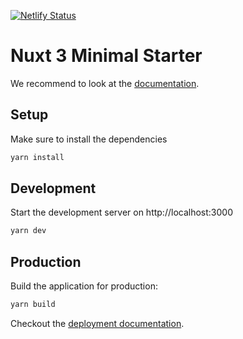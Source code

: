 [![Netlify Status](https://api.netlify.com/api/v1/badges/52b2a8ac-409e-44cf-989c-b102388c2c55/deploy-status)](https://app.netlify.com/sites/stupefied-noyce-e2b63d/deploys)

# Nuxt 3 Minimal Starter

We recommend to look at the [documentation](https://v3.nuxtjs.org).

## Setup

Make sure to install the dependencies

```bash
yarn install
```

## Development

Start the development server on http://localhost:3000

```bash
yarn dev
```

## Production

Build the application for production:

```bash
yarn build
```

Checkout the [deployment documentation](https://v3.nuxtjs.org/docs/deployment).
